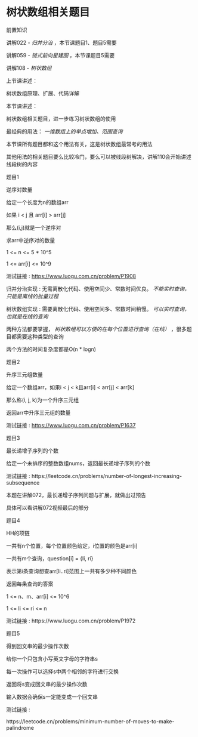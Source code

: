 # 树状数组相关题目

前置知识

讲解022 \-  _归并分治_ ，本节课题目1、题目5需要

讲解059 \-  _链式前向星建图_ ，本节课题目5需要

讲解108 \-  _树状数组_

上节课讲述：

树状数组原理、扩展、代码详解

本节课讲述：

树状数组相关题目，进一步练习树状数组的使用

最经典的用法： _一维数组上的单点增加、范围查询_

本节课所有题目都和这个用法有关，这是树状数组最常考的用法

其他用法的相关题目要么比较冷门，要么可以被线段树解决，讲解110会开始讲述线段树的内容

题目1

逆序对数量

给定一个长度为n的数组arr

如果 i \< j 且 arr\[i\] > arr\[j\]

那么\(i\,j\)就是一个逆序对

求arr中逆序对的数量

1 <= n <= 5 \* 10^5

1 <= arr\[i\] <= 10^9

测试链接 : [https://www\.luogu\.com\.cn/problem/P1908](https://www.luogu.com.cn/problem/P1908)

归并分治实现 : 无需离散化代码、使用空间少、常数时间优良。 _不能实时查询，只能是离线的批量过程_

树状数组实现 : 需要离散化代码、使用空间多、常数时间稍慢。 _可以实时查询，也就是在线的查询_

两种方法都要掌握， _树状数组可以方便的在每个位置进行查询（在线）_ ，很多题目都需要这种类型的查询

两个方法的时间复杂度都是O\(n \* logn\)

题目2

升序三元组数量

给定一个数组arr，如果i < j < k且arr\[i\] < arr\[j\] < arr\[k\]

那么称\(i\, j\, k\)为一个升序三元组

返回arr中升序三元组的数量

测试链接 : [https://www\.luogu\.com\.cn/problem/P1637](https://www.luogu.com.cn/problem/P1637)

题目3

最长递增子序列的个数

给定一个未排序的整数数组nums，返回最长递增子序列的个数

测试链接 : https://leetcode\.cn/problems/number\-of\-longest\-increasing\-subsequence

本题在讲解072，最长递增子序列问题与扩展，就做出过预告

具体可以看讲解072视频最后的部分

题目4

HH的项链

一共有n个位置，每个位置颜色给定，i位置的颜色是arr\[i\]

一共有m个查询，question\[i\] = \{li\, ri\}

表示第i条查询想查arr\[li\.\.ri\]范围上一共有多少种不同颜色

返回每条查询的答案

1 <= n、m、arr\[i\] <= 10^6

1 <= li <= ri <= n

测试链接 : https://www\.luogu\.com\.cn/problem/P1972

题目5

得到回文串的最少操作次数

给你一个只包含小写英文字母的字符串s

每一次操作可以选择s中两个相邻的字符进行交换

返回将s变成回文串的最少操作次数

输入数据会确保s一定能变成一个回文串

测试链接 :

https://leetcode\.cn/problems/minimum\-number\-of\-moves\-to\-make\-palindrome

